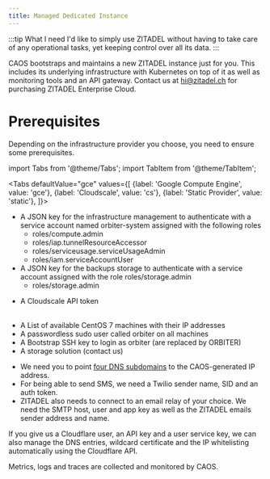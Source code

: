 ```yaml
---
title: Managed Dedicated Instance
---
```


:::tip What I need
I'd like to simply use ZITADEL without having to take care of any operational tasks, yet keeping control over all its data.
:::

CAOS bootstraps and maintains a new ZITADEL instance just for you. This includes its underlying infrastructure with Kubernetes on top of it as well as monitoring tools and an API gateway. Contact us at <hi@zitadel.ch> for purchasing ZITADEL Enterprise Cloud.

# Prerequisites

Depending on the infrastructure provider you choose, you need to ensure some prerequisites.

import Tabs from '@theme/Tabs';
import TabItem from '@theme/TabItem';

<Tabs
  defaultValue="gce"
  values={[
    {label: 'Google Compute Engine', value: 'gce'},
    {label: 'Cloudscale', value: 'cs'},
    {label: 'Static Provider', value: 'static'},
  ]}>
  <TabItem value="gce">
    <ul>
        <li>
            A JSON key for the infrastructure management to authenticate with a service account named orbiter-system assigned with the following roles
            <ul>
                <li>roles/compute.admin</li>
                <li>roles/iap.tunnelResourceAccessor</li>
                <li>roles/serviceusage.serviceUsageAdmin</li>
                <li>roles/iam.serviceAccountUser</li>
            </ul>
        </li>
        <li>
            A JSON key for the backups storage to authenticate with a service account assigned with the role roles/storage.admin
            <ul>
                <li>roles/storage.admin</li>
            </ul>
        </li>
    </ul>
  </TabItem>
  <TabItem value="cs">
    <ul>
        <li>A Cloudscale API token</li>        
    </ul>
  </TabItem>
  <TabItem value="static">
    <ul>
        <li>A List of available CentOS 7 machines with their IP addresses</li>
        <li>A passwordless sudo user called orbiter on all machines</li>
        <li>A Bootstrap SSH key to login as orbiter (are replaced by ORBITER)</li>
        <li>A storage solution (contact us)</li>
    </ul>
  </TabItem>
</Tabs>

- We need you to point [four DNS subdomains](/docs/apis/introduction#domains) to the CAOS-generated IP address.
- For being able to send SMS, we need a Twilio sender name, SID and an auth token.
- ZITADEL also needs to connect to an email relay of your choice. We need the SMTP host, user and app key as well as the ZITADEL emails sender address and name.

If you give us a Cloudflare user, an API key and a user service key, we can also manage the DNS entries, wildcard certificate and the IP whitelisting automatically using the Cloudflare API.

Metrics, logs and traces are collected and monitored by CAOS.
